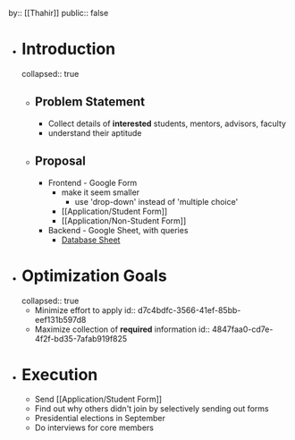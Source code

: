 by:: [[Thahir]]
public:: false

- # Introduction
  collapsed:: true
	- ## Problem Statement
		- Collect details of **interested** students, mentors, advisors, faculty
		- understand their aptitude
	- ## Proposal
		- Frontend - Google Form
			- make it seem smaller
				- use 'drop-down' instead of 'multiple choice'
			- [[Application/Student Form]]
			- [[Application/Non-Student Form]]
		- Backend - Google Sheet, with queries
			- [Database Sheet](https://docs.google.com/spreadsheets/d/1WsMosP6WaifrDsTaMuZUlEP8MSYP1nfTyKh9x7q4ads/edit?usp=sharing)
- # Optimization Goals
  collapsed:: true
	- Minimize effort to apply
	  id:: d7c4bdfc-3566-41ef-85bb-eef131b597d8
	- Maximize collection of **required** information
	  id:: 4847faa0-cd7e-4f2f-bd35-7afab919f825
- # Execution
	- Send [[Application/Student Form]]
	- Find out why others didn't join by selectively sending out forms
	- Presidential elections in September
	- Do interviews for core members
